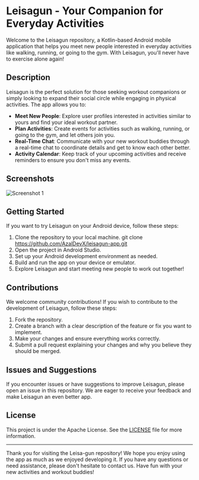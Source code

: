 # Leisagun - Your Companion for Everyday Activities

Welcome to the Leisagun repository, a Kotlin-based Android mobile application that helps you meet new people interested in everyday activities like walking, running, or going to the gym. With Leisagun, you'll never have to exercise alone again!

## Description

Leisagun is the perfect solution for those seeking workout companions or simply looking to expand their social circle while engaging in physical activities. The app allows you to:

- **Meet New People**: Explore user profiles interested in activities similar to yours and find your ideal workout partner.
- **Plan Activities**: Create events for activities such as walking, running, or going to the gym, and let others join you.
- **Real-Time Chat**: Communicate with your new workout buddies through a real-time chat to coordinate details and get to know each other better.
- **Activity Calendar**: Keep track of your upcoming activities and receive reminders to ensure you don't miss any events.

## Screenshots

![Screenshot 1](https://cdn.discordapp.com/attachments/1168626585562259577/1168817159636529232/image.png?ex=655324ce&is=6540afce&hm=2cf7cab7406fda623cc417ec15927f0c3aa2ca4cd63a23866ca4a59204da5e24&)

## Getting Started

If you want to try Leisagun on your Android device, follow these steps:

1. Clone the repository to your local machine. git clone https://github.com/AzalDevX/leisagun-app.git
2. Open the project in Android Studio.
3. Set up your Android development environment as needed.
4. Build and run the app on your device or emulator.
5. Explore Leisagun and start meeting new people to work out together!

## Contributions

We welcome community contributions! If you wish to contribute to the development of Leisagun, follow these steps:

1. Fork the repository.
2. Create a branch with a clear description of the feature or fix you want to implement.
3. Make your changes and ensure everything works correctly.
4. Submit a pull request explaining your changes and why you believe they should be merged.

## Issues and Suggestions

If you encounter issues or have suggestions to improve Leisagun, please open an issue in this repository. We are eager to receive your feedback and make Leisagun an even better app.

## License

This project is under the Apache License. See the [LICENSE](LICENSE) file for more information.

---

Thank you for visiting the Leisa-gun repository! We hope you enjoy using the app as much as we enjoyed developing it. If you have any questions or need assistance, please don't hesitate to contact us. Have fun with your new activities and workout buddies!


